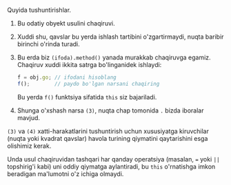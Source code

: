 
Quyida tushuntirishlar.

1. Bu odatiy obyekt usulini chaqiruvi.

2. Xuddi shu, qavslar bu yerda ishlash tartibini o'zgartirmaydi, nuqta baribir birinchi o'rinda turadi.

3. Bu erda biz `(ifoda).method()` yanada murakkab chaqiruvga egamiz. Chaqiruv xuddi ikkita satrga bo'linganidek ishlaydi:

    ```js no-beautify
    f = obj.go; // ifodani hisoblang
    f();        // paydo bo'lgan narsani chaqiring
    ```

    Bu yerda `f()` funktsiya sifatida `this` siz bajariladi.

4. Shunga o'xshash narsa `(3)`, nuqta chap tomonida `.` bizda iboralar mavjud.

`(3)` va `(4)` xatti-harakatlarini tushuntirish uchun xususiyatga kiruvchilar (nuqta yoki kvadrat qavslar) havola turining qiymatini qaytarishini esga olishimiz kerak.

Unda usul chaqiruvidan tashqari har qanday operatsiya (masalan, `=` yoki `||` topshirig'i kabi) uni oddiy qiymatga aylantiradi, bu `this` o'rnatishga imkon beradigan ma'lumotni o'z ichiga olmaydi.

